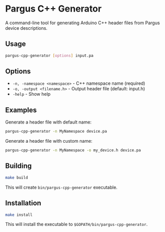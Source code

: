 # Pargus C++ Generator

A command-line tool for generating Arduino C++ header files from Pargus device descriptions.

## Usage

```bash
pargus-cpp-generator [options] input.pa
```

## Options

- `-n, -namespace <namespace>` - C++ namespace name (required)
- `-o, -output <filename.h>` - Output header file (default: input.h)
- `-help` - Show help

## Examples

Generate a header file with default name:
```bash
pargus-cpp-generator -n MyNamespace device.pa
```

Generate a header file with custom name:
```bash
pargus-cpp-generator -n MyNamespace -o my_device.h device.pa
```

## Building

```bash
make build
```

This will create `bin/pargus-cpp-generator` executable.

## Installation

```bash
make install
```

This will install the executable to `$GOPATH/bin/pargus-cpp-generator`.
